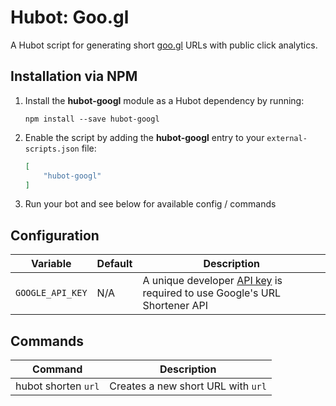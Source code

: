 # Hubot: Goo.gl

A Hubot script for generating short [goo.gl](https://goo.gl/) URLs with public click analytics.


## Installation via NPM

1. Install the __hubot-googl__ module as a Hubot dependency by running:

    ```
    npm install --save hubot-googl
    ```

2. Enable the script by adding the __hubot-googl__ entry to your `external-scripts.json` file:

    ```json
    [
        "hubot-googl"
    ]
    ```

3. Run your bot and see below for available config / commands


## Configuration

Variable | Default | Description
--- | --- | ---
`GOOGLE_API_KEY` | N/A | A unique developer [API key](https://developers.google.com/url-shortener/v1/getting_started#auth) is required to use Google's URL Shortener API


## Commands

Command | Description
--- | ---
hubot shorten `url` | Creates a new short URL with `url`